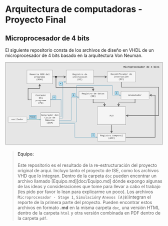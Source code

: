 # Arquitectura de computadoras - Proyecto Final

## Microprocesador de 4 bits

El siguiente repositorio consta de los archivos de diseño en VHDL de un microprocesador de 4 bits basado en la arquitectura Von Neuman. 

![](doc/schematic/base_microprocessor.png)



> #### Equipo:
>
> Este repositorio es el resultado de la re-estructuración del proyecto original de arqui. Incluyo tanto el proyecto de ISE, como los archivos VHD que lo integran. Dentro de la carpeta `doc` pueden encontrar un archivo llamado [Equipo.md][doc/Equipo.md] dónde expongo algunas de las ideas y consideraciones que tome para llevar a cabo el trabajo (les pido por favor lo lean para explicarme un poco). Los archivos `M̀icroprocesador - Stage 1`, `Simulación`y  `Anexos [A|B]`integran el reporte de la primera parte del proyecto. Pueden encontrar estos archivos en formato **.md** en la misma carpeta `doc`, una versión HTML dentro de la carpeta `html` y otra versión combinada en PDF dentro de la carpeta `pdf`. 